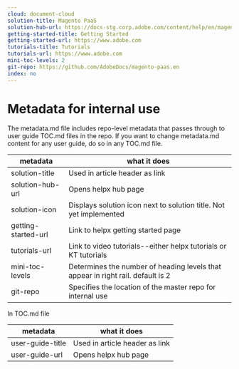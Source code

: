 ```yaml
---
cloud: document-cloud
solution-title: Magento PaaS
solution-hub-url: https://docs-stg.corp.adobe.com/content/help/en/magento-paas/dev-docs/overview.html
getting-started-title: Getting Started
getting-started-url: https://www.adobe.com
tutorials-title: Tutorials
tutorials-url: https://www.adobe.com
mini-toc-levels: 2
git-repo: https://github.com/AdobeDocs/magento-paas.en
index: no
---
```


# Metadata for internal use

The metadata.md file includes repo-level metadata that passes through to user guide TOC.md files in the repo. If you want to change metadata.md content for any user guide, do so in any TOC.md file.

| metadata | what it does |
|--- |--- |
| solution-title | Used in article header as link |
| solution-hub-url | Opens helpx hub page |
| solution-icon | Displays solution icon next to solution title. Not yet implemented |
| getting-started-url | Link to helpx getting started page |
| tutorials-url | Link to video tutorials--either helpx tutorials or KT tutorials |
| mini-toc-levels | Determines the number of heading levels that appear in right rail. default is 2 |
| git-repo | Specifies the location of the master repo for internal use |

In TOC.md file

| metadata | what it does |
|--- |--- |
| user-guide-title | Used in article header as link |
| user-guide-url | Opens helpx hub page |
